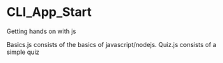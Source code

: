 # CLI_App_Start
 Getting hands on with js 

Basics.js consists of the basics of javascript/nodejs.
Quiz.js consists of a simple quiz
